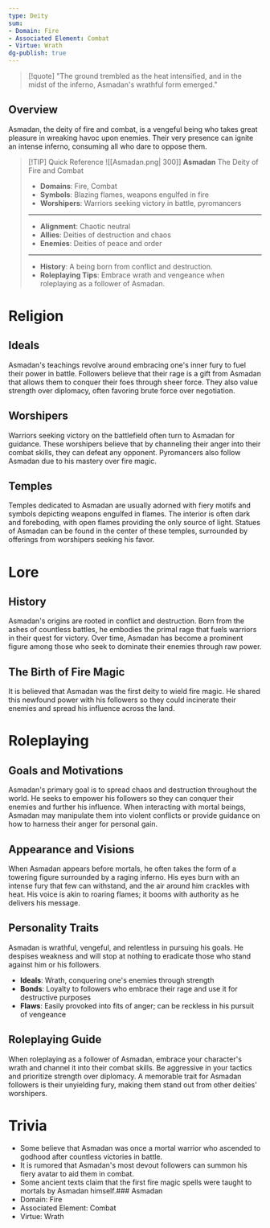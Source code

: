 ```yaml
---
type: Deity
sum:
- Domain: Fire
- Associated Element: Combat
- Virtue: Wrath
dg-publish: true
---
```



> [!quote] "The ground trembled as the heat intensified, and in the midst of the inferno, Asmadan's wrathful form emerged."

## Overview
Asmadan, the deity of fire and combat, is a vengeful being who takes great pleasure in wreaking havoc upon enemies. Their very presence can ignite an intense inferno, consuming all who dare to oppose them.

> [!TIP] Quick Reference
> ![[Asmadan.png\| 300]] 
> **Asmadan** 
>  The Deity of Fire and Combat
>- **Domains**: Fire, Combat
>- **Symbols**: Blazing flames, weapons engulfed in fire
>- **Worshipers**: Warriors seeking victory in battle, pyromancers
> ____
>- **Alignment**: Chaotic neutral
>- **Allies**: Deities of destruction and chaos
>- **Enemies**: Deities of peace and order
>____
>-  **History**: A being born from conflict and destruction.
>- **Roleplaying Tips**: Embrace wrath and vengeance when roleplaying as a follower of Asmadan.

# Religion
## Ideals
Asmadan's teachings revolve around embracing one's inner fury to fuel their power in battle. Followers believe that their rage is a gift from Asmadan that allows them to conquer their foes through sheer force. They also value strength over diplomacy, often favoring brute force over negotiation.

## Worshipers
Warriors seeking victory on the battlefield often turn to Asmadan for guidance. These worshipers believe that by channeling their anger into their combat skills, they can defeat any opponent. Pyromancers also follow Asmadan due to his mastery over fire magic.

## Temples
Temples dedicated to Asmadan are usually adorned with fiery motifs and symbols depicting weapons engulfed in flames. The interior is often dark and foreboding, with open flames providing the only source of light. Statues of Asmadan can be found in the center of these temples, surrounded by offerings from worshipers seeking his favor.

# Lore
## History
Asmadan's origins are rooted in conflict and destruction. Born from the ashes of countless battles, he embodies the primal rage that fuels warriors in their quest for victory. Over time, Asmadan has become a prominent figure among those who seek to dominate their enemies through raw power.

## The Birth of Fire Magic
It is believed that Asmadan was the first deity to wield fire magic. He shared this newfound power with his followers so they could incinerate their enemies and spread his influence across the land.

# Roleplaying
## Goals and Motivations
Asmadan's primary goal is to spread chaos and destruction throughout the world. He seeks to empower his followers so they can conquer their enemies and further his influence. When interacting with mortal beings, Asmadan may manipulate them into violent conflicts or provide guidance on how to harness their anger for personal gain.

## Appearance and Visions
When Asmadan appears before mortals, he often takes the form of a towering figure surrounded by a raging inferno. His eyes burn with an intense fury that few can withstand, and the air around him crackles with heat. His voice is akin to roaring flames; it booms with authority as he delivers his message.

## Personality Traits
Asmadan is wrathful, vengeful, and relentless in pursuing his goals. He despises weakness and will stop at nothing to eradicate those who stand against him or his followers.
- **Ideals**: Wrath, conquering one's enemies through strength
- **Bonds**: Loyalty to followers who embrace their rage and use it for destructive purposes
- **Flaws**: Easily provoked into fits of anger; can be reckless in his pursuit of vengeance

## Roleplaying Guide
When roleplaying as a follower of Asmadan, embrace your character's wrath and channel it into their combat skills. Be aggressive in your tactics and prioritize strength over diplomacy. A memorable trait for Asmadan followers is their unyielding fury, making them stand out from other deities' worshipers.

# Trivia
- Some believe that Asmadan was once a mortal warrior who ascended to godhood after countless victories in battle.
- It is rumored that Asmadan's most devout followers can summon his fiery avatar to aid them in combat.
- Some ancient texts claim that the first fire magic spells were taught to mortals by Asmadan himself.### Asmadan
- Domain: Fire
- Associated Element: Combat
- Virtue: Wrath
 